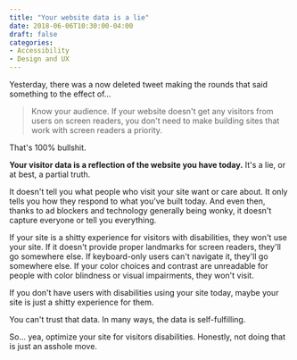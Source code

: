 ```yaml
---
title: "Your website data is a lie"
date: 2018-06-06T10:30:00-04:00
draft: false
categories:
- Accessibility
- Design and UX
---
```


Yesterday, there was a now deleted tweet making the rounds that said something to the effect of...

> Know your audience. If your website doesn't get any visitors from users on screen readers, you don't need to make building sites that work with screen readers a priority.

That's 100% bullshit.

**Your visitor data is a reflection of the website you have today.** It's a lie, or at best, a partial truth.

It doesn't tell you what people who visit your site want or care about. It only tells you how they respond to what you've built today. And even then, thanks to ad blockers and technology generally being wonky, it doesn't capture everyone or tell you everything.

If your site is a shitty experience for visitors with disabilities, they won't use your site. If it doesn't provide proper landmarks for screen readers, they'll go somewhere else. If keyboard-only users can't navigate it, they'll go somewhere else. If your color choices and contrast are unreadable for people with color blindness or visual impairments, they won't visit.

If you don't have users with disabilities using your site today, maybe your site is just a shitty experience for them.

You can't trust that data. In many ways, the data is self-fulfilling.

So... yea, optimize your site for visitors disabilities. Honestly, not doing that is just an asshole move.